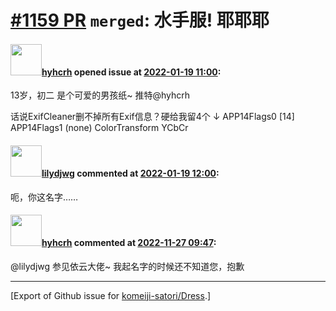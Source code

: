 # [\#1159 PR](https://github.com/komeiji-satori/Dress/pull/1159) `merged`: 水手服! 耶耶耶

#### <img src="https://avatars.githubusercontent.com/u/76899134?u=f248ed6c5a59281613b8ded9172a03b632a53986&v=4" width="50">[hyhcrh](https://github.com/hyhcrh) opened issue at [2022-01-19 11:00](https://github.com/komeiji-satori/Dress/pull/1159):

13岁，初二
是个可爱的男孩纸~
推特@hyhcrh

话说ExifCleaner删不掉所有Exif信息？硬给我留4个
↓
APP14Flags0 [14]
APP14Flags1 (none)
ColorTransform YCbCr

#### <img src="https://avatars.githubusercontent.com/u/440661?v=4" width="50">[lilydjwg](https://github.com/lilydjwg) commented at [2022-01-19 12:00](https://github.com/komeiji-satori/Dress/pull/1159#issuecomment-1016398918):

呃，你这名字……

#### <img src="https://avatars.githubusercontent.com/u/76899134?u=f248ed6c5a59281613b8ded9172a03b632a53986&v=4" width="50">[hyhcrh](https://github.com/hyhcrh) commented at [2022-11-27 09:47](https://github.com/komeiji-satori/Dress/pull/1159#issuecomment-1328208333):

@lilydjwg 参见依云大佬~
我起名字的时候还不知道您，抱歉


-------------------------------------------------------------------------------



[Export of Github issue for [komeiji-satori/Dress](https://github.com/komeiji-satori/Dress).]
